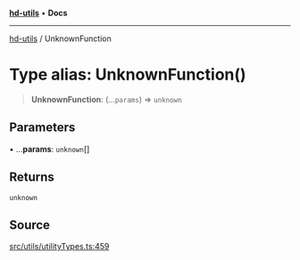 [**hd-utils**](../README.md) • **Docs**

***

[hd-utils](../globals.md) / UnknownFunction

# Type alias: UnknownFunction()

> **UnknownFunction**: (...`params`) => `unknown`

## Parameters

• ...**params**: `unknown`[]

## Returns

`unknown`

## Source

[src/utils/utilityTypes.ts:459](https://github.com/AhmadHddad/h-utils/blob/f7bb9ae71f981ffef49079271b9540862594b7e6/src/utils/utilityTypes.ts#L459)
